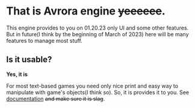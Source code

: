 # That is Avrora engine ~~yeeeeee~~.

This engine provides to you on 01.20.23 only UI and some other features.
But in future(I think by the beginning of March of 2023)
here will be many features to manage most stuff.

## Is it usable?

**Yes, it is**

For most text-based games you need only nice print and easy way to
manipulate with game's objects(I think so).
So, it is provides it to you.
See [documentation](documentation.md) ~~and make sure it is slag~~.
